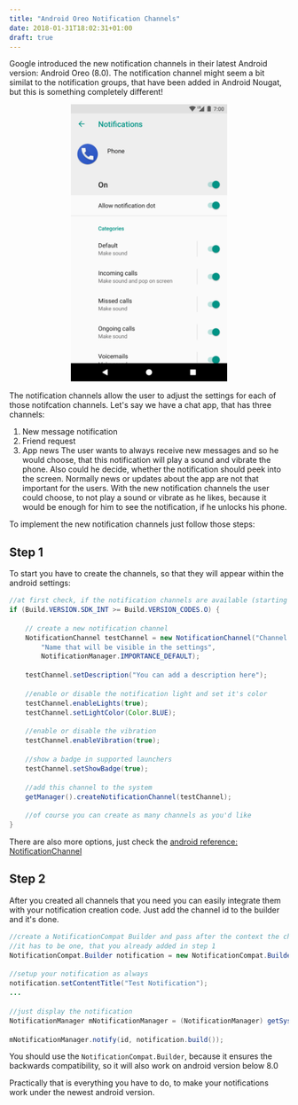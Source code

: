 ```yaml
---
title: "Android Oreo Notification Channels"
date: 2018-01-31T18:02:31+01:00
draft: true
---
```

Google introduced the new notification channels in their latest Android version: Android Oreo (8.0). The notification channel might seem a bit similat to the notification groups, that have been added in Android Nougat, but this is something completely different!

<p style="text-align: center;">
	<img src="/static/images/android-oreo-notification-channel.png" alt="Demo image" style="max-height: 500px;" />
</p>

The notification channels allow the user to adjust the settings for each of those notifcation channels. Let's say we have a chat app, that has three channels:
1. New message notification
2. Friend request
3. App news
The user wants to always receive new messages and so he would choose, that this notification will play a sound and vibrate the phone. Also could he decide, whether the notification should peek into the screen.
Normally news or updates about the app are not that important for the users. With the new notification channels the user could choose, to not play a sound or vibrate as he likes, because it would be enough for him to see the notification, if he unlocks his phone.

To implement the new notification channels just follow those steps:

## Step 1
To start you have to create the channels, so that they will appear within the android settings:
~~~java
//at first check, if the notification channels are available (starting at Android Oreo)
if (Build.VERSION.SDK_INT >= Build.VERSION_CODES.O) {

    // create a new notification channel
    NotificationChannel testChannel = new NotificationChannel("Channel id",
        "Name that will be visible in the settings",
        NotificationManager.IMPORTANCE_DEFAULT);

    testChannel.setDescription("You can add a description here");

    //enable or disable the notification light and set it's color
    testChannel.enableLights(true);
    testChannel.setLightColor(Color.BLUE);

    //enable or disable the vibration
    testChannel.enableVibration(true);

    //show a badge in supported launchers
    testChannel.setShowBadge(true);

    //add this channel to the system
    getManager().createNotificationChannel(testChannel);

    //of course you can create as many channels as you'd like
}
~~~
There are also more options, just check the [android reference: NotificationChannel](https://developer.android.com/reference/android/app/NotificationChannel.html)

## Step 2
After you created all channels that you need you can easily integrate them with your notification creation code.
Just add the channel id to the builder and it's done.
~~~java
//create a NotificationCompat Builder and pass after the context the channel you need
//it has to be one, that you already added in step 1
NotificationCompat.Builder notification = new NotificationCompat.Builder(getContext(), "Channel id");

//setup your notification as always
notification.setContentTitle("Test Notification");
...

//just display the notification
NotificationManager mNotificationManager = (NotificationManager) getSystemService(Context.NOTIFICATION_SERVICE);

mNotificationManager.notify(id, notification.build());
~~~
You should use the <code>NotificationCompat.Builder</code>, because it ensures the backwards compatibility, so it will also work on android version below 8.0

Practically that is everything you have to do, to make your notifications work under the newest android version.
